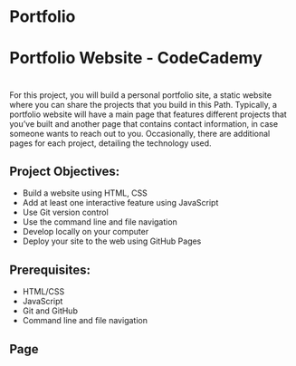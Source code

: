 # Portfolio
<h1>Portfolio Website - CodeCademy<h1>
<h2></h2>

For this project, you will build a personal portfolio site, a static website where you can share the projects that you build in this Path. 
Typically, a portfolio website will have a main page that features different projects that you’ve built and another page that contains contact information, in case someone wants to reach out to you. 
Occasionally, there are additional pages for each project, detailing the technology used.

<h2>Project Objectives:</h2>

<ul>
<li>Build a website using HTML, CSS</li>
<li>Add at least one interactive feature using JavaScript</li>
<li>Use Git version control</li>
<li>Use the command line and file navigation</li>
<li>Develop locally on your computer</li>
<li>Deploy your site to the web using GitHub Pages</li>
</ul>

<h2>Prerequisites:</h2>
<ul>
<li>HTML/CSS</li>
<li>JavaScript</li>
<li>Git and GitHub</li>
<li>Command line and file navigation</li>
</ul>

<h2>Page</h2>
